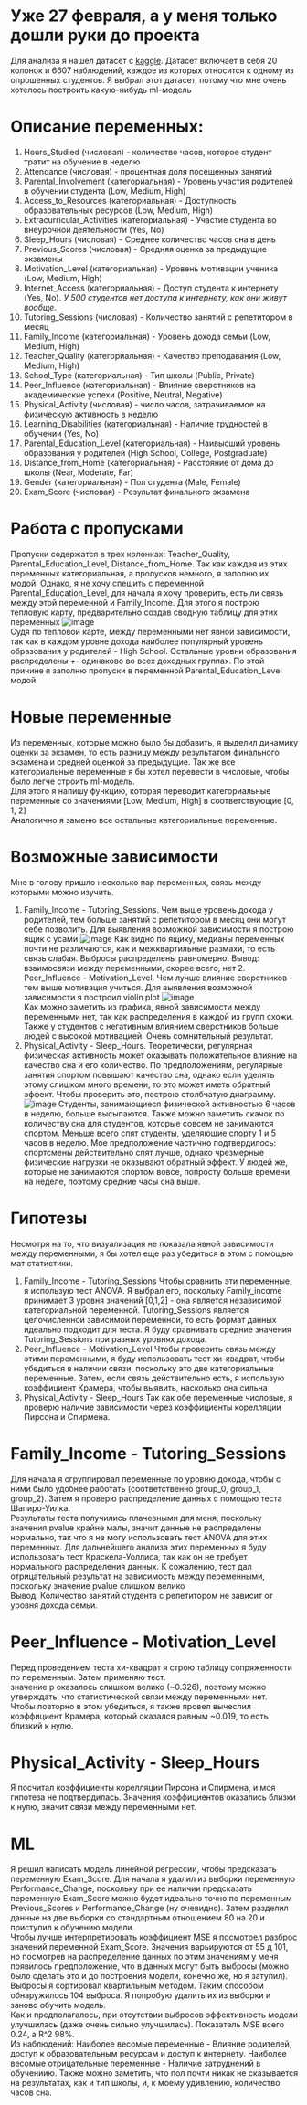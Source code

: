 # Уже 27 февраля, а у меня только дошли руки до проекта
Для анализа я нашел датасет с [kaggle](https://www.kaggle.com/datasets/lainguyn123/student-performance-factors/data). Датасет включает в себя 20 колонок и 6607 наблюдений, каждое из которых относится к одному из опрошенных студентов. Я выбрал этот датасет, потому что мне очень хотелось построить какую-нибудь ml-модель
# Описание переменных:
1. Hours_Studied (числовая) - количество часов, которое студент тратит на обучение в неделю
2. Attendance (числовая) - процентная доля посещенных занятий
3. Parental_Involvement (категориальная) - Уровень участия родителей в обучении студента (Low, Medium, High)
4. Access_to_Resources (категориальная) - Доступность образовательных ресурсов (Low, Medium, High)
5. Extracurricular_Activities (категориальная) - Участие студента во внеурочной деятельности (Yes, No)
6. Sleep_Hours (числовая) - Среднее количество часов сна в день
7. Previous_Scores (числовая) - Средняя оценка за предыдущие экзамены
8. Motivation_Level (категориальная) - Уровень мотивации ученика (Low, Medium, High)
9. Internet_Access (категориальная) - Доступ студента к интернету (Yes, No). *У 500 студентов нет доступа к интернету, как они живут вообще*.
10. Tutoring_Sessions (числовая) - Количество занятий с репетитором в месяц
11. Family_Income (категориальная) - Уровень дохода семьи (Low, Medium, High)
12. Teacher_Quality (категориальная) - Качество преподавания (Low, Medium, High)
13. School_Type (категориальная) - Тип школы (Public, Private)
14. Peer_Influence (категориальная) - Влияние сверстников на академические успехи (Positive, Neutral, Negative)
15. Physical_Activity (числовая) - число часов, затрачиваемое на физическую активность в неделю
16. Learning_Disabilities (категориальная) - Наличие трудностей в обучении (Yes, No)
17. Parental_Education_Level (категориальная) - Наивысший уровень образования у родителей (High School, College, Postgraduate)
18. Distance_from_Home (категориальная) - Расстояние от дома до школы (Near, Moderate, Far)
19. Gender (категориальная) - Пол студента (Male, Female)
20. Exam_Score (числовая) - Результат финального экзамена

# Работа с пропусками
Пропуски содержатся в трех колонках: Teacher_Quality, Parental_Education_Level, Distance_from_Home. Так как каждая из этих переменных категориальная, а пропусков немного, я заполню их модой. Однако, я не хочу спешить с переменной Parental_Education_Level, для начала я хочу проверить, есть ли связь между этой переменной и Family_Income. Для этого я построю тепловую карту, предварительно создав сводную таблицу для этих переменных
![image](https://github.com/user-attachments/assets/6104ad44-2caa-43a9-9acb-e3d24b2e77e5)  
Судя по тепловой карте, между переменными нет явной зависимости, так как в каждом уровне дохода наиболее популярный уровень образования у родителей - High School. Остальные уровни образования распределены +- одинаково во всех доходных группах. По этой причине я заполню пропуски в переменной Parental_Education_Level модой
# Новые переменные
Из переменных, которые можно было бы добавить, я выделил динамику оценки за экзамен, то есть разницу между результатом финального экзамена и средней оценкой за предыдущие. Так же все категориальные переменные я бы хотел перевести в числовые, чтобы было легче строить ml-модель.  
Для этого я напишу функцию, которая переводит категориальные переменные со значениями [Low, Medium, High] в соответствующие [0, 1, 2]  
Аналогично я заменю все остальные категориальные переменные.  
# Возможные зависимости  
Мне в голову пришло несколько пар переменных, связь между которыми можно изучить.  
1. Family_Income - Tutoring_Sessions.
   Чем выше уровень дохода у родителей, тем больше занятий с репетитором в месяц они могут себе позволить. Для выявления возможной зависимости я построю ящик с усами ![image](https://github.com/user-attachments/assets/54e32424-3030-4f08-98e7-03cb4fbb28e1)
   Как видно по ящику, медианы переменных почти не различаются, как и межквартильные размахи, то есть связь слабая. Выбросы распределены равномерно.
   Вывод: взаимосвязи между переменными, скорее всего, нет
   2. Peer_Influence - Motivation_Level.
   Чем лучше влияние сверстников - тем выше мотивация учиться. Для выявления возможной зависимости я построил violin plot
   ![image](https://github.com/user-attachments/assets/d228857c-c426-4242-b8db-11175766d8c4)  
   Как можно заметить из графика, явной зависимости между переменными нет, так как распределения в каждой из групп схожи. Также у студентов с негативным влиянием сверстников больше людей с высокой мотивацией. Очень сомнительный результат.
3. Physical_Activity - Sleep_Hours.
   Теоретически, регулярная физическая активность может оказывать положительное влияние на качество сна и его количество. По предположениям, регулярные занятия спортом повышают качество сна, однако если уделять этому слишком много времени, то это может иметь обратный эффект. Чтобы проверить это, построю столбчатую диаграмму. 
![image](https://github.com/user-attachments/assets/a2d7286f-4068-4b02-8e6a-0cb4ba1db228)
Студенты, занимающиеся физической активностью 6 часов в неделю, больше высыпаются. Также можно заметить скачок по количеству сна для студентов, которые совсем не занимаются спортом. Меньше всего спят студенты, уделяющие спорту 1 и 5 часов в неделю. Мое предположение частично подтвердилось: спортсмены действительно спят лучше, однако чрезмерные физические нагрузки не оказывают обратный эффект. У людей же, которые не занимаются спортом вовсе, попросту больше времени на неделе, поэтому средние часы сна выше. 
# Гипотезы
Несмотря на то, что визуализация не показала явной зависимости между переменными, я бы хотел еще раз убедиться в этом с помощью мат статистики.  
1. Family_Income - Tutoring_Sessions
   Чтобы сравнить эти переменные, я использую тест ANOVA.
   Я выбрал его, поскольку Family_income принимает 3 уровня значений [0,1,2] - она является независимой категориальной переменной. Tutoring_Sessions является целочисленной зависимой переменной, то есть формат данных идеально подходит для теста. Я буду сравнивать средние значения Tutoring_Sessions при разных уровнях дохода. 
2. Peer_Influence - Motivation_Level
   Чтобы проверить связь между этими переменными, я буду использовать тест хи-квадрат, чтобы убедиться в наличии связи, поскольку это две категориальные переменные. Затем, если связь действительно есть, я использую коэффициент Крамера, чтобы выявить, насколько она сильна
3. Physical_Activity - Sleep_Hours
   Так как обе переменные числовые, я проверю наличие зависимости через коэффициенты корелляции Пирсона и Спирмена. 
# Family_Income - Tutoring_Sessions  
Для начала я сгруппировал переменные по уровню дохода, чтобы с ними было удобнее работать (соответственно group_0, group_1, group_2). Затем я проверю распределение данных с помощью теста Шапиро-Уилка.  
Результаты теста получились плачевными для меня, поскольку значения pvalue крайне малы, значит данные не распределены нормально, так что я не могу использовать тест ANOVA для этих переменных. Для дальнейшего анализа этих переменных я буду использовать тест Краскела-Уоллиса, так как он не требует нормального распределения данных. 
К сожалению, тест дал отрицательный результат на зависимость между переменными, поскольку значение pvalue слишком велико  
Вывод: Количество занятий студента с репетитором не зависит от уровня дохода семьи.
# Peer_Influence - Motivation_Level
Перед проведением теста хи-квадрат я строю таблицу сопряженности по переменным. Затем применяю тест.  
значение p оказалось слишком велико (~0.326), поэтому можно утверждать, что статистической связи между переменными нет.  
Чтобы повторно в этом убедиться, я также провел вычеслил коэффициент Крамера, который оказался равным ~0.019, то есть близкий к нулю.
# Physical_Activity - Sleep_Hours
Я посчитал коэффициенты корелляции Пирсона и Спирмена, и моя гипотеза не подтвердилась. Значения коэффициентов оказались близки к нулю, значит связи между переменными нет.
# ML
Я решил написать модель линейной регрессии, чтобы предсказать переменную Exam_Score. Для начала я удалил из выборки переменную Performance_Change, поскольку при ее наличии предсказать переменную Exam_Score можно будет идеально точно по переменным Previous_Scores и Performance_Change (ну очевидно). Затем разделил данные на две выборки со стандартным отношением 80 на 20 и приступил к обучению модели.  
Чтобы лучше интерпретировать коэффициент MSE я посмотрел разброс значений переменной Exam_Score. Значения варьируются от 55 д 101, но посмотрев на распределение данных по этим значениям у меня появилось предположение, что в данных могут быть выбросы (можно было сделать это и до построения модели, конечно же, но я затупил).  
Выбросы я сортировал квартильным методом. Таким способом обнаружилось 104 выброса. Я попробую удалить их из выборки и заново обучить модель.  
Как и предполагалось, при отсутствии выбросов эффективность модели улучшилась (даже очень сильно улучшилась). Показатель MSE всего 0.24, а R^2 98%.  
Из наблюдений: Наиболее весомые переменные - Влияние родителей, доступ к образовательным ресурсам и доступ к интернету. Наиболее весомые отрицательные переменные - Наличие затруднений в обучениию. Также можно заметить, что пол почти никак не сказывается на результатах, как и тип школы, и, к моему удивлению, количество часов сна.
